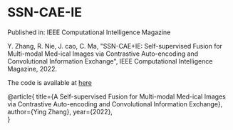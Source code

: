 # SSN-CAE-IE

Published in: IEEE Computational Intelligence Magazine

Y. Zhang, R. Nie, J. cao, C. Ma, "SSN-CAE+IE: Self-supervised Fusion for Multi-modal Med-ical Images via Contrastive Auto-encoding and Convolutional Information Exchange", IEEE Computational Intelligence Magazine, 2022.

The code is available at [here](https://github.com/ImZhangyYing/SSN-CAE-IE)

@article{
  title={A Self-supervised Fusion for Multi-modal Med-ical Images via Contrastive Auto-encoding and Convolutional Information Exchange},
  author={Ying Zhang},
  year={2022},  
}
